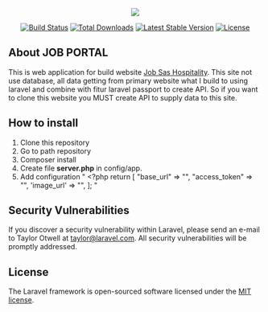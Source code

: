 <p align="center"><img src="https://laravel.com/assets/img/components/logo-laravel.svg"></p>

<p align="center">
<a href="https://travis-ci.org/laravel/framework"><img src="https://travis-ci.org/laravel/framework.svg" alt="Build Status"></a>
<a href="https://packagist.org/packages/laravel/framework"><img src="https://poser.pugx.org/laravel/framework/d/total.svg" alt="Total Downloads"></a>
<a href="https://packagist.org/packages/laravel/framework"><img src="https://poser.pugx.org/laravel/framework/v/stable.svg" alt="Latest Stable Version"></a>
<a href="https://packagist.org/packages/laravel/framework"><img src="https://poser.pugx.org/laravel/framework/license.svg" alt="License"></a>
</p>

## About JOB PORTAL

This is web application for build website <a href="www.job.grandtjokro.com">Job Sas Hospitality</a>. This site not use database, all data getting from primary website what I build to using laravel and combine with fitur laravel passport to create API. So if you want to clone this website you MUST create API to supply data to this site.

## How to install
1. Clone this repository
2. Go to path repository
3. Composer install
4. Create file <b>server.php</b> in config/app.
5. Add configuration 
" <?php
 return [
    "base_url" => "",
    "access_token" => "",
    'image_url' => "",
 ]; "

## Security Vulnerabilities

If you discover a security vulnerability within Laravel, please send an e-mail to Taylor Otwell at taylor@laravel.com. All security vulnerabilities will be promptly addressed.

## License

The Laravel framework is open-sourced software licensed under the [MIT license](http://opensource.org/licenses/MIT).
